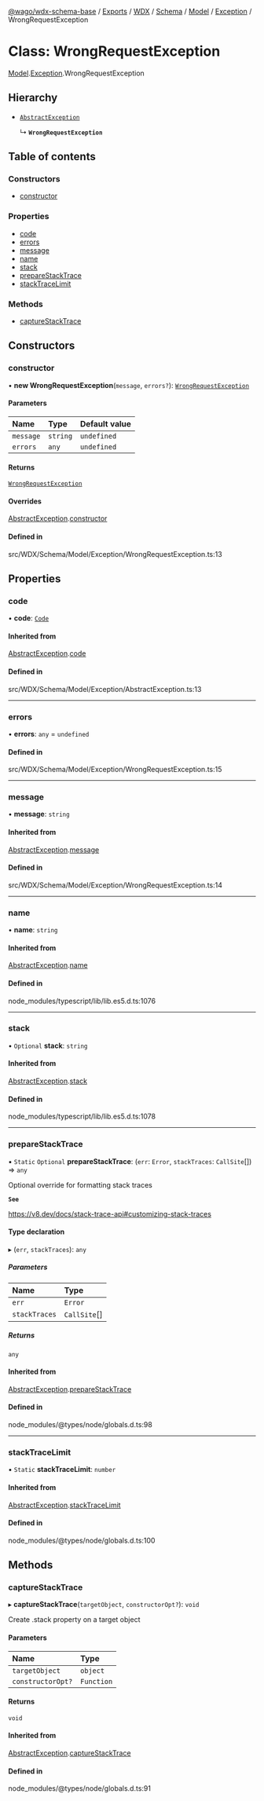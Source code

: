 [@wago/wdx-schema-base](../README.md) / [Exports](../modules.md) / [WDX](../modules/WDX.md) / [Schema](../modules/WDX.Schema.md) / [Model](../modules/WDX.Schema.Model.md) / [Exception](../modules/WDX.Schema.Model.Exception.md) / WrongRequestException

# Class: WrongRequestException

[Model](../modules/WDX.Schema.Model.md).[Exception](../modules/WDX.Schema.Model.Exception.md).WrongRequestException

## Hierarchy

- [`AbstractException`](WDX.Schema.Model.Exception.AbstractException.md)

  ↳ **`WrongRequestException`**

## Table of contents

### Constructors

- [constructor](WDX.Schema.Model.Exception.WrongRequestException.md#constructor)

### Properties

- [code](WDX.Schema.Model.Exception.WrongRequestException.md#code)
- [errors](WDX.Schema.Model.Exception.WrongRequestException.md#errors)
- [message](WDX.Schema.Model.Exception.WrongRequestException.md#message)
- [name](WDX.Schema.Model.Exception.WrongRequestException.md#name)
- [stack](WDX.Schema.Model.Exception.WrongRequestException.md#stack)
- [prepareStackTrace](WDX.Schema.Model.Exception.WrongRequestException.md#preparestacktrace)
- [stackTraceLimit](WDX.Schema.Model.Exception.WrongRequestException.md#stacktracelimit)

### Methods

- [captureStackTrace](WDX.Schema.Model.Exception.WrongRequestException.md#capturestacktrace)

## Constructors

### constructor

• **new WrongRequestException**(`message`, `errors?`): [`WrongRequestException`](WDX.Schema.Model.Exception.WrongRequestException.md)

#### Parameters

| Name | Type | Default value |
| :------ | :------ | :------ |
| `message` | `string` | `undefined` |
| `errors` | `any` | `undefined` |

#### Returns

[`WrongRequestException`](WDX.Schema.Model.Exception.WrongRequestException.md)

#### Overrides

[AbstractException](WDX.Schema.Model.Exception.AbstractException.md).[constructor](WDX.Schema.Model.Exception.AbstractException.md#constructor)

#### Defined in

src/WDX/Schema/Model/Exception/WrongRequestException.ts:13

## Properties

### code

• **code**: [`Code`](../enums/WDX.Schema.Model.Exception.Code.md)

#### Inherited from

[AbstractException](WDX.Schema.Model.Exception.AbstractException.md).[code](WDX.Schema.Model.Exception.AbstractException.md#code)

#### Defined in

src/WDX/Schema/Model/Exception/AbstractException.ts:13

___

### errors

• **errors**: `any` = `undefined`

#### Defined in

src/WDX/Schema/Model/Exception/WrongRequestException.ts:15

___

### message

• **message**: `string`

#### Inherited from

[AbstractException](WDX.Schema.Model.Exception.AbstractException.md).[message](WDX.Schema.Model.Exception.AbstractException.md#message)

#### Defined in

src/WDX/Schema/Model/Exception/WrongRequestException.ts:14

___

### name

• **name**: `string`

#### Inherited from

[AbstractException](WDX.Schema.Model.Exception.AbstractException.md).[name](WDX.Schema.Model.Exception.AbstractException.md#name)

#### Defined in

node_modules/typescript/lib/lib.es5.d.ts:1076

___

### stack

• `Optional` **stack**: `string`

#### Inherited from

[AbstractException](WDX.Schema.Model.Exception.AbstractException.md).[stack](WDX.Schema.Model.Exception.AbstractException.md#stack)

#### Defined in

node_modules/typescript/lib/lib.es5.d.ts:1078

___

### prepareStackTrace

▪ `Static` `Optional` **prepareStackTrace**: (`err`: `Error`, `stackTraces`: `CallSite`[]) => `any`

Optional override for formatting stack traces

**`See`**

https://v8.dev/docs/stack-trace-api#customizing-stack-traces

#### Type declaration

▸ (`err`, `stackTraces`): `any`

##### Parameters

| Name | Type |
| :------ | :------ |
| `err` | `Error` |
| `stackTraces` | `CallSite`[] |

##### Returns

`any`

#### Inherited from

[AbstractException](WDX.Schema.Model.Exception.AbstractException.md).[prepareStackTrace](WDX.Schema.Model.Exception.AbstractException.md#preparestacktrace)

#### Defined in

node_modules/@types/node/globals.d.ts:98

___

### stackTraceLimit

▪ `Static` **stackTraceLimit**: `number`

#### Inherited from

[AbstractException](WDX.Schema.Model.Exception.AbstractException.md).[stackTraceLimit](WDX.Schema.Model.Exception.AbstractException.md#stacktracelimit)

#### Defined in

node_modules/@types/node/globals.d.ts:100

## Methods

### captureStackTrace

▸ **captureStackTrace**(`targetObject`, `constructorOpt?`): `void`

Create .stack property on a target object

#### Parameters

| Name | Type |
| :------ | :------ |
| `targetObject` | `object` |
| `constructorOpt?` | `Function` |

#### Returns

`void`

#### Inherited from

[AbstractException](WDX.Schema.Model.Exception.AbstractException.md).[captureStackTrace](WDX.Schema.Model.Exception.AbstractException.md#capturestacktrace)

#### Defined in

node_modules/@types/node/globals.d.ts:91
